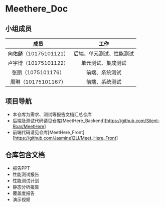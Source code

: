 # Meethere_Doc
## 小组成员

|         成员          |           工作           |
| :-------------------: | :----------------------: |
| 向佑麟（10175101121） | 后端、单元测试、性能测试 |
| 卢宇博（10175101122） |    单元测试、集成测试    |
|  张丽（1075101176）   |      前端、系统测试      |
|  周琳（10175101167）  |      前端、系统测试      |

## 项目导航

- 本仓库为需求、测试等报告文档汇总仓库
- 后端及测试代码请见仓库[MeetHere_Backend][https://github.com/Silent-Roar/MeetHere]
- 前端代码请见仓库[MeetHere_Front][https://github.com/Jasmine12LI/Meet_Here_Front]

## 仓库包含文档

- 报告PPT
- 性能测试报告
- 性能测试计划
- 静态分析报告
- 覆盖度报告
- 演示视频
